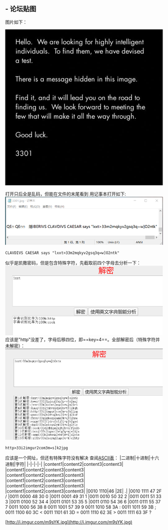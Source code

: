 ## - 论坛贴图
图片如下：

![3301](./images/3301.jpg)

打开只后全是乱码，但能在文件的末尾看到
用记事本打开如下:
![记事本打开](./images/1.png)

```
CLAVDIVS CAESAR says "lxxt>33m2mqkyv2gsq3q=w]O2ntk"
```

似乎是凯撒密码，但是包含特殊字符，先截取前四个字母去分析一下：
![decode1](./images/decode1.png)
应该是"http"没差了，字母后移四位，即==key=4==。全部解密后（特殊字符并未解密）：
![decode2](./images/decode2.png)

```
http>33i2imgur2com3m=s]k2jpg
```

应该是一个网址，但还有特殊字符没有解决
查阅[ASCII表](http://ascii.911cha.com/)：
|二进制|十进制|十六进制|字符|
|-|-|-|-|
|content1|content2|content3|content3|
|content1|content2|content3|content3|
|content1|content2|content3|content3|
|content1|content2|content3|content3|
|content1|content2|content3|content3|
|content1|content2|content3|content3|
|0010 1110|46 	|2E| 	.|
|0010 1111 	47 	2F 	/
|0011 0000 	48 	30 	0
|0011 0001 	49 	31 	1
|0011 0010 	50 	32 	2
|0011 0011 	51 	33 	3
|0011 0100 	52 	34 	4
|0011 0101 	53 	35 	5
|0011 0110 	54 	36 	6
|0011 0111 	55 	37 	7
0011 1000 	56 	38 	8
0011 1001 	57 	39 	9
0011 1010 	58 	3A 	:
0011 1011 	59 	3B 	;
0011 1100 	60 	3C 	<
0011 1101 	61 	3D 	=
0011 1110 	62 	3E 	>
0011 1111 	63 	3F 	?

[http://i.imgur.com/m9sYK.jpg](http://i.imgur.com/m9sYK.jpg)